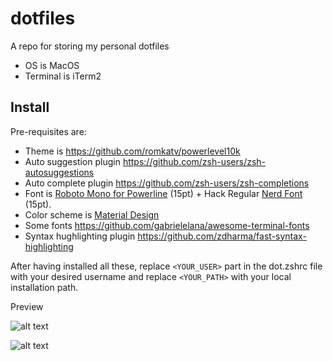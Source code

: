 # dotfiles

A repo for storing my personal dotfiles

* OS is MacOS
* Terminal is iTerm2

## Install 

Pre-requisites are:

* Theme is https://github.com/romkatv/powerlevel10k
* Auto suggestion plugin https://github.com/zsh-users/zsh-autosuggestions
* Auto complete plugin https://github.com/zsh-users/zsh-completions
* Font is [Roboto Mono for Powerline](https://github.com/powerline/fonts) (15pt) + Hack Regular [Nerd Font](https://github.com/ryanoasis/nerd-fonts) (15pt).
* Color scheme is [Material Design](https://github.com/MartinSeeler/iterm2-material-design)
* Some fonts https://github.com/gabrielelana/awesome-terminal-fonts
* Syntax hughlighting plugin https://github.com/zdharma/fast-syntax-highlighting

After having installed all these, replace `<YOUR_USER>` part in the dot.zshrc file with your desired username and replace `<YOUR_PATH>` with your local installation path.

Preview

![alt text](https://raw.githubusercontent.com/sudhindrasajjal/dotfiles/master/iterm.png)

![alt text](https://raw.githubusercontent.com/sudhindrasajjal/dotfiles/master/iterm2.png)
